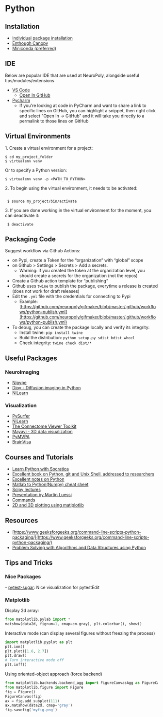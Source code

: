 # Python

## Installation

* [Individual package installation](https://www.neuro.polymtl.ca/tips_and_tricks/python/installation)
* [Enthough Canopy](https://www.neuro.polymtl.ca/tips_and_tricks/python/canopy)
* [Miniconda (preferred)](https://www.neuro.polymtl.ca/tips_and_tricks/python/miniconda)

## IDE

Below are popular IDE that are used at NeuroPoly, alongside useful tips/modules/extensions

* [VS Code](https://code.visualstudio.com/)
  * [Open In GitHub](https://marketplace.visualstudio.com/items?itemName=sysoev.vscode-open-in-github)
* [Pycharm](https://www.neuro.polymtl.ca/tips_and_tricks/python/pycharm)
  * If you're looking at code in PyCharm and want to share a link to specific lines on GitHub, you can highlight a snippet, then right click and select "Open In -> GitHub" and it will take you directly to a permalink to those lines on GitHub

## Virtual Environments

1\. Create a virtual environment for a project:

```
$ cd my_project_folder
$ virtualenv venv
```

Or to specify a Python version:
```
$ virtualenv venv -p <PATH_TO_PYTHON>
```

2\. To begin using the virtual environment, it needs to be activated:

```
 
 $ source my_project/bin/activate
```

3\. If you are done working in the virtual environment for the moment, you can deactivate it:

```
 $ deactivate
```

## Packaging Code

Suggest workflow via Github Actions:

* on Pypi, create a Token for the “organization” with “global” scope
* on Github > Settings > Secrets > Add a secrets.
  * Warning: if you created the token at the organization level, you should create a secrets for the organization (not the repos)
* Create a Github action template for “publishing”
* Github uses `twine` to publish the package, everytime a release is created (does not work for draft releases)
* Edit the `.yml` file with the credentials for connecting to Pypi
  * Example: [https://github.com/neuropoly/gifmaker/blob/master/.github/workflows/python-publish.yml](https://github.com/neuropoly/gifmaker/blob/master/.github/workflows/python-publish.yml)
* To debug, you can create the package locally and verify its integrity:
  * Install twine: `pip install twine`
  * Build the distribution: `python setup.py sdist bdist_wheel`
  * Check integrity: `twine check dist/*`

## Useful Packages

### NeuroImaging

* [Nipype](http://nipy.sourceforge.net/nipype/0.6/index.html)
* [Dipy - Diffusion imaging in Python](http://nipy.org/dipy/index.html)
* [NiLearn](http://nilearn.github.io)

### Visualization

* [PySurfer](https://pysurfer.github.io)
* [NiLearn](http://nilearn.github.io/index.html)
* [The Connectome Viewer Toolkit](http://www.cmtk.org)
* [Mayavi - 3D data visualization](https://pypi.python.org/pypi/mayavi)
* [PyMVPA](http://dev.pymvpa.org)
* [BrainVisa](http://brainvisa.info)

## Courses and Tutorials

* [Learn Python with Socratica](https://www.youtube.com/playlist?list=PLi01XoE8jYohWFPpC17Z-wWhPOSuh8Er-)
* [Excellent book on Python, git and Unix Shell, addressed to researchers](https://merely-useful.github.io/py-rse/index.html)
* [Excellent notes on Python](http://matthew-brett.github.io/pydagogue/index.html#)
* [Matlab to Python(Numpy) cheat sheet](http://mathesaurus.sourceforge.net/matlab-numpy.html)
* [Scipy lectures](http://scipy-lectures.github.io)
* [Presentation by Martin Luessi](http://nmr.mgh.harvard.edu/whynhow/scientific_python\_2012.html)
* [Commands](https://www.neuro.polymtl.ca/tips_and_tricks/python/commands)
* [2D and 3D plotting using matlplotlib](http://nbviewer.ipython.org/urls/raw.github.com/jrjohansson/scientific-python-lectures/master/Lecture-4-Matplotlib.ipynb)

## Resources

* [https://www.geeksforgeeks.org/command-line-scripts-python-packaging/](https://www.geeksforgeeks.org/command-line-scripts-python-packaging/)
* [Problem Solving with Algorithms and Data Structures using Python](https://runestone.academy/ns/books/published//pythonds/index.html)

## Tips and Tricks

### Nice Packages

\- [pytest-sugar](https://github.com/Teemu/pytest-sugar): Nice visualization for pytestEdit

### Matplotlib

Display 2d array:

```python
from matplotlib.pylab import *
matshow(data2d, fignum=1, cmap=cm.gray), plt.colorbar(), show()
```

Interactive mode (can display several figures without freezing the process)

```python
import matplotlib.pyplot as plt
plt.ion()
plt.plot([1.6, 2.7])
plt.draw()
# Turn interactive mode off
plt.ioff()
```

Using oriented-object approach (force backend)

```python
from matplotlib.backends.backend_agg import FigureCanvasAgg as FigureCanvas
from matplotlib.figure import Figure
fig = Figure()
FigureCanvas(fig)
ax = fig.add_subplot(111)
ax.matshow(data2d, cmap='gray')
fig.savefig('myfig.png')
```
